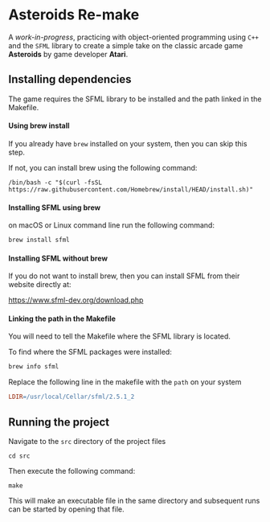 # Asteroids Re-make

A *work-in-progress*, practicing with object-oriented programming using `C++` and the `SFML` library to create a simple take on the classic arcade game **Asteroids** by game developer **Atari**.

## Installing dependencies

The game requires the SFML library to be installed and the path linked in the Makefile.

#### Using brew install

If you already have `brew` installed on your system, then you can skip this step.

If not, you can install brew using the following command:

```
/bin/bash -c "$(curl -fsSL https://raw.githubusercontent.com/Homebrew/install/HEAD/install.sh)"
```

#### Installing SFML using brew

on macOS or Linux command line run the following command:

```sh
brew install sfml
```

#### Installing SFML without brew

If you do not want to install brew, then you can install SFML from their website directly at:

https://www.sfml-dev.org/download.php

#### Linking the path in the Makefile

You will need to tell the Makefile where the SFML library is located.

To find where the SFML packages were installed:

```sh
brew info sfml
```

Replace the following line in the makefile with the `path` on your system

```makefile
LDIR=/usr/local/Cellar/sfml/2.5.1_2
```

## Running the project

Navigate to the `src` directory of the project files

```
cd src
```

Then execute the following command:

```
make
```

This will make an executable file in the same directory and subsequent runs can be started by opening that file.